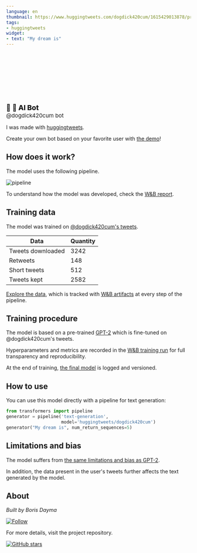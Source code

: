 ```yaml
---
language: en
thumbnail: https://www.huggingtweets.com/dogdick420cum/1615429013878/predictions.png
tags:
- huggingtweets
widget:
- text: "My dream is"
---
```


<div>
<div style="width: 132px; height:132px; border-radius: 50%; background-size: cover; background-image: url('https://pbs.twimg.com/profile_images/1359563991467646982/9ZPrurHY_400x400.jpg')">
</div>
<div style="margin-top: 8px; font-size: 19px; font-weight: 800">🥞 🤖 AI Bot </div>
<div style="font-size: 15px">@dogdick420cum bot</div>
</div>

I was made with [huggingtweets](https://github.com/borisdayma/huggingtweets).

Create your own bot based on your favorite user with [the demo](https://colab.research.google.com/github/borisdayma/huggingtweets/blob/master/huggingtweets-demo.ipynb)!

## How does it work?

The model uses the following pipeline.

![pipeline](https://github.com/borisdayma/huggingtweets/blob/master/img/pipeline.png?raw=true)

To understand how the model was developed, check the [W&B report](https://app.wandb.ai/wandb/huggingtweets/reports/HuggingTweets-Train-a-model-to-generate-tweets--VmlldzoxMTY5MjI).

## Training data

The model was trained on [@dogdick420cum's tweets](https://twitter.com/dogdick420cum).

| Data | Quantity |
| --- | --- |
| Tweets downloaded | 3242 |
| Retweets | 148 |
| Short tweets | 512 |
| Tweets kept | 2582 |

[Explore the data](https://wandb.ai/wandb/huggingtweets/runs/nzltah4f/artifacts), which is tracked with [W&B artifacts](https://docs.wandb.com/artifacts) at every step of the pipeline.

## Training procedure

The model is based on a pre-trained [GPT-2](https://huggingface.co/gpt2) which is fine-tuned on @dogdick420cum's tweets.

Hyperparameters and metrics are recorded in the [W&B training run](https://wandb.ai/wandb/huggingtweets/runs/29pe6wy0) for full transparency and reproducibility.

At the end of training, [the final model](https://wandb.ai/wandb/huggingtweets/runs/29pe6wy0/artifacts) is logged and versioned.

## How to use

You can use this model directly with a pipeline for text generation:

```python
from transformers import pipeline
generator = pipeline('text-generation',
                     model='huggingtweets/dogdick420cum')
generator("My dream is", num_return_sequences=5)
```

## Limitations and bias

The model suffers from [the same limitations and bias as GPT-2](https://huggingface.co/gpt2#limitations-and-bias).

In addition, the data present in the user's tweets further affects the text generated by the model.

## About

*Built by Boris Dayma*

[![Follow](https://img.shields.io/twitter/follow/borisdayma?style=social)](https://twitter.com/intent/follow?screen_name=borisdayma)

For more details, visit the project repository.

[![GitHub stars](https://img.shields.io/github/stars/borisdayma/huggingtweets?style=social)](https://github.com/borisdayma/huggingtweets)
